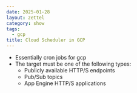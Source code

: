 ```yaml
---
date: 2025-01-28
layout: zettel
category: show
tags:
  - gcp
title: Cloud Scheduler in GCP
---
```

- Essentially cron jobs for gcp
- The target must be one of the following types:
	- Publicly available HTTP/S endpoints
	- Pub/Sub topics
	- App Engine HTTP/S applications